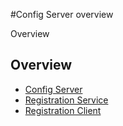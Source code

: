 #Config Server overview

Overview

## Overview
* [Config Server](/01-config-server/config-server)
* [Registration Service](/01-config-server/registration-service)
* [Registration Client](/01-config-server/registration-client)